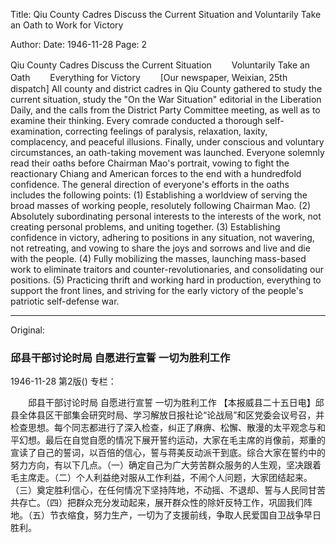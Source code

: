 Title: Qiu County Cadres Discuss the Current Situation and Voluntarily Take an Oath to Work for Victory

Author:
Date: 1946-11-28
Page: 2

Qiu County Cadres Discuss the Current Situation
　　Voluntarily Take an Oath
　　Everything for Victory
　　[Our newspaper, Weixian, 25th dispatch] All county and district cadres in Qiu County gathered to study the current situation, study the "On the War Situation" editorial in the Liberation Daily, and the calls from the District Party Committee meeting, as well as to examine their thinking. Every comrade conducted a thorough self-examination, correcting feelings of paralysis, relaxation, laxity, complacency, and peaceful illusions. Finally, under conscious and voluntary circumstances, an oath-taking movement was launched. Everyone solemnly read their oaths before Chairman Mao's portrait, vowing to fight the reactionary Chiang and American forces to the end with a hundredfold confidence. The general direction of everyone's efforts in the oaths includes the following points: (1) Establishing a worldview of serving the broad masses of working people, resolutely following Chairman Mao. (2) Absolutely subordinating personal interests to the interests of the work, not creating personal problems, and uniting together. (3) Establishing confidence in victory, adhering to positions in any situation, not wavering, not retreating, and vowing to share the joys and sorrows and live and die with the people. (4) Fully mobilizing the masses, launching mass-based work to eliminate traitors and counter-revolutionaries, and consolidating our positions. (5) Practicing thrift and working hard in production, everything to support the front lines, and striving for the early victory of the people's patriotic self-defense war.



<hr /> 

Original: 


### 邱县干部讨论时局  自愿进行宣誓  一切为胜利工作

1946-11-28
第2版()
专栏：

　　邱县干部讨论时局
    自愿进行宣誓
    一切为胜利工作
    【本报威县二十五日电】邱县全体县区干部集会研究时局、学习解放日报社论“论战局”和区党委会议号召，并检查思想。每个同志都进行了深入检查，纠正了麻痹、松懈、散漫的太平观念与和平幻想。最后在自觉自愿的情况下展开誓约运动，大家在毛主席的肖像前，郑重的宣读了自己的誓词，以百倍的信心，誓与蒋美反动派干到底。综合大家在誓约中的努力方向，有以下几点。（一）确定自己为广大劳苦群众服务的人生观，坚决跟着毛主席走。（二）个人利益绝对服从工作利益，不闹个人问题，大家团结起来。（三）奠定胜利信心，在任何情况下坚持阵地，不动摇、不退却、誓与人民同甘苦共存亡。（四）把群众充分发动起来，展开群众性的除奸反特工作，巩固我们阵地。（五）节衣缩食，努力生产，一切为了支援前线，争取人民爱国自卫战争早日胜利。
